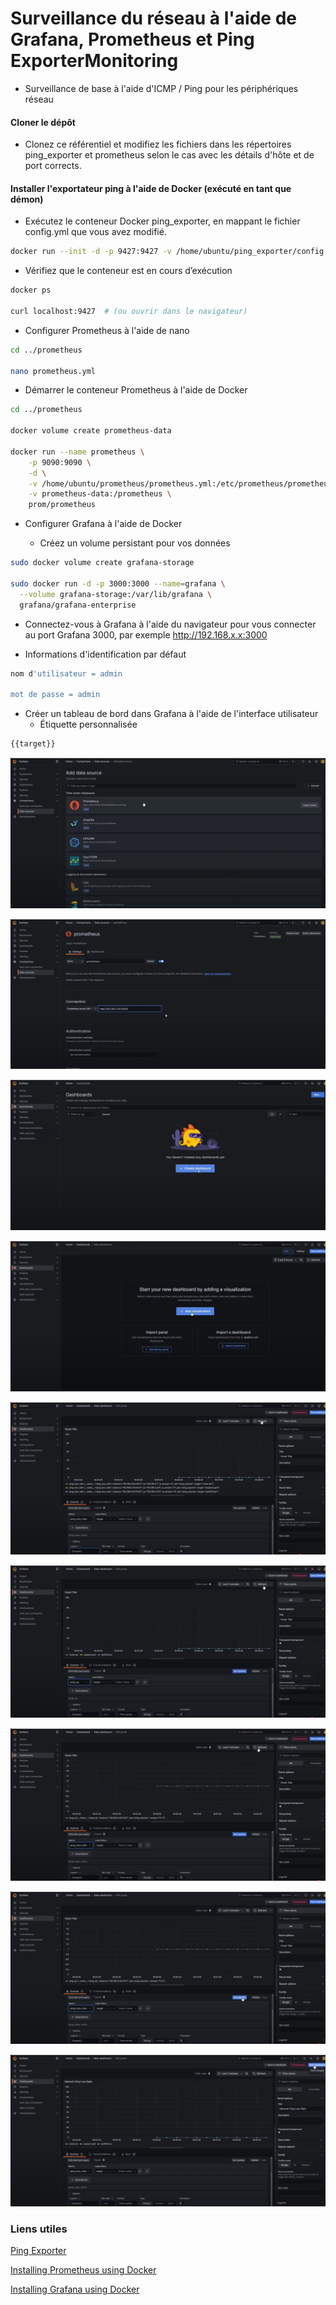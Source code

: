 # Surveillance du réseau à l'aide de Grafana, Prometheus et Ping ExporterMonitoring

- Surveillance de base à l'aide d'ICMP / Ping pour les périphériques réseau

#### Cloner le dépôt

- Clonez ce référentiel et modifiez les fichiers dans les répertoires ping_exporter et prometheus selon le cas avec les détails d'hôte et de port corrects.

#### Installer l'exportateur ping à l'aide de Docker (exécuté en tant que démon)

- Exécutez le conteneur Docker ping_exporter, en mappant le fichier config.yml que vous avez modifié.

```sh
docker run --init -d -p 9427:9427 -v /home/ubuntu/ping_exporter/config.yml:/config/config.yml --name ping_exporter czerwonk/ping_exporter
```

- Vérifiez que le conteneur est en cours d’exécution

```sh
docker ps

curl localhost:9427  # (ou ouvrir dans le navigateur)
```

- Configurer Prometheus à l'aide de nano

```sh
cd ../prometheus

nano prometheus.yml
```

- Démarrer le conteneur Prometheus à l'aide de Docker

```sh
cd ../prometheus

docker volume create prometheus-data

docker run --name prometheus \
    -p 9090:9090 \
    -d \
    -v /home/ubuntu/prometheus/prometheus.yml:/etc/prometheus/prometheus.yml \
    -v prometheus-data:/prometheus \
    prom/prometheus
```

- Configurer Grafana à l'aide de Docker

  - Créez un volume persistant pour vos données

```sh
sudo docker volume create grafana-storage

sudo docker run -d -p 3000:3000 --name=grafana \
  --volume grafana-storage:/var/lib/grafana \
  grafana/grafana-enterprise
```

- Connectez-vous à Grafana à l'aide du navigateur pour vous connecter au port Grafana 3000, par exemple http://192.168.x.x:3000

- Informations d'identification par défaut

```sh
nom d'utilisateur = admin

mot de passe = admin
```

- Créer un tableau de bord dans Grafana à l'aide de l'interface utilisateur
  - Étiquette personnalisée

```sh
{{target}}
```

![network](/8-Prometheus-and-Grafana/Network/01.png)

![network](/8-Prometheus-and-Grafana/Network/02.png)

![network](/8-Prometheus-and-Grafana/Network/03.png)

![network](/8-Prometheus-and-Grafana/Network/04.png)

![network](/8-Prometheus-and-Grafana/Network/05.png)

![network](/8-Prometheus-and-Grafana/Network/06.png)

![network](/8-Prometheus-and-Grafana/Network/07.png)

![network](/8-Prometheus-and-Grafana/Network/08.png)

![network](/8-Prometheus-and-Grafana/Network/09.png)

### Liens utiles

[Ping Exporter](https://github.com/czerwonk/ping_exporter)

[Installing Prometheus using Docker](https://prometheus.io/docs/prometheus/latest/installation/#using-docker)

[Installing Grafana using Docker](https://grafana.com/docs/grafana/latest/setup-grafana/installation/docker/#run-grafana-docker-image)
